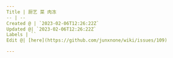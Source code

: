 ```yaml
---
Title | 厨艺 菜 肉冻
-- | --
Created @ | `2023-02-06T12:26:22Z`
Updated @| `2023-02-06T12:26:22Z`
Labels | ``
Edit @| [here](https://github.com/junxnone/wiki/issues/109)

---
```


